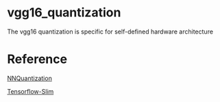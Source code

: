 # vgg16_quantization
The vgg16 quantization is specific for self-defined hardware architecture


# Reference
[NNQuantization](https://github.com/bgrochal/NNQuantization)

[Tensorflow-Slim](https://github.com/tensorflow/models/tree/master/research/slim)
